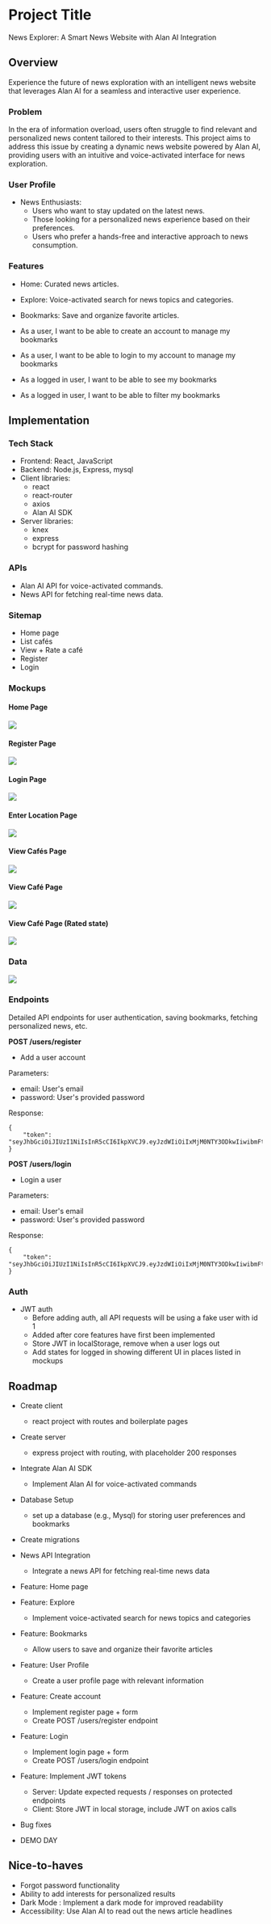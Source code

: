 # Project Title
News Explorer: A Smart News Website with Alan AI Integration

## Overview

Experience the future of news exploration with an intelligent news website that leverages Alan AI for a seamless and interactive user experience.

### Problem

In the era of information overload, users often struggle to find relevant and personalized news content tailored to their interests. This project aims to address this issue by creating a dynamic news website powered by Alan AI, providing users with an intuitive and voice-activated interface for news exploration.

### User Profile

- News Enthusiasts:
    - Users who want to stay updated on the latest news.
    - Those looking for a personalized news experience based on their preferences.
    - Users who prefer a hands-free and interactive approach to news consumption.

### Features

- Home: Curated news articles.
- Explore: Voice-activated search for news topics and categories.
- Bookmarks: Save and organize favorite articles.

- As a user, I want to be able to create an account to manage my bookmarks
- As a user, I want to be able to login to my account to manage my bookmarks


- As a logged in user, I want to be able to see my bookmarks
- As a logged in user, I want to be able to filter my bookmarks

## Implementation

### Tech Stack

- Frontend: React, JavaScript
- Backend: Node.js, Express, mysql
- Client libraries: 
    - react
    - react-router
    - axios
    - Alan AI SDK
- Server libraries:
    - knex
    - express
    - bcrypt for password hashing

### APIs

- Alan AI API for voice-activated commands.
- News API for fetching real-time news data.

### Sitemap

- Home page
- List cafés
- View + Rate a café
- Register
- Login

### Mockups

#### Home Page
![](home.png)

#### Register Page
![](register.png)

#### Login Page
![](login.png)

#### Enter Location Page
![](enter-location.png)

#### View Cafés Page
![](view-cafes.png)

#### View Café Page
![](view-cafe.png)

#### View Café Page (Rated state)
![](view-cafe-rated.png)


### Data

![](sql-diagram.png)

### Endpoints

Detailed API endpoints for user authentication, saving bookmarks, fetching personalized news, etc.


**POST /users/register**

- Add a user account

Parameters:

- email: User's email
- password: User's provided password

Response:
```
{
    "token": "seyJhbGciOiJIUzI1NiIsInR5cCI6IkpXVCJ9.eyJzdWIiOiIxMjM0NTY3ODkwIiwibmFtZSI6I..."
}
```

**POST /users/login**

- Login a user

Parameters:
- email: User's email
- password: User's provided password

Response:
```
{
    "token": "seyJhbGciOiJIUzI1NiIsInR5cCI6IkpXVCJ9.eyJzdWIiOiIxMjM0NTY3ODkwIiwibmFtZSI6I..."
}
```

### Auth

- JWT auth
    - Before adding auth, all API requests will be using a fake user with id 1
    - Added after core features have first been implemented
    - Store JWT in localStorage, remove when a user logs out
    - Add states for logged in showing different UI in places listed in mockups

## Roadmap

- Create client
    - react project with routes and boilerplate pages

- Create server
    - express project with routing, with placeholder 200 responses

- Integrate Alan AI SDK
    - Implement Alan AI for voice-activated commands

- Database Setup
    - set up a database (e.g., Mysql) for storing user preferences and bookmarks

- Create migrations


- News API Integration
    - Integrate a news API for fetching real-time news data

- Feature: Home page

- Feature: Explore 
    - Implement voice-activated search for news topics and categories

- Feature: Bookmarks
    - Allow users to save and organize their favorite articles

- Feature: User Profile 
    - Create a user profile page with relevant information

- Feature: Create account
    - Implement register page + form
    - Create POST /users/register endpoint

- Feature: Login
    - Implement login page + form
    - Create POST /users/login endpoint

- Feature: Implement JWT tokens
    - Server: Update expected requests / responses on protected endpoints
    - Client: Store JWT in local storage, include JWT on axios calls

- Bug fixes

- DEMO DAY

## Nice-to-haves

- Forgot password functionality
- Ability to add interests for personalized results
- Dark Mode : Implement a dark mode for improved readability
- Accessibility: Use Alan AI to read out the news article headlines


